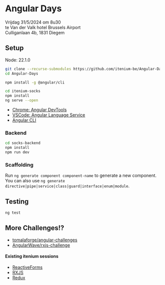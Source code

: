 Angular Days
============

Vrijdag 31/5/2024 om 8u30  
te Van der Valk hotel Brussels Airport  
Culliganlaan 4b, 1831 Diegem


## Setup

Node: 22.1.0

```sh
git clone --recurse-submodules https://github.com/itenium-be/Angular-Days
cd Angular-Days

npm install -g @angular/cli

cd itenium-socks
npm install
ng serve --open
```

- [Chrome: Angular DevTools](https://chrome.google.com/webstore/detail/angular-developer-tools/ienfalfjdbdpebioblfackkekamfmbnh)
- [VSCode: Angular Language Service](https://marketplace.visualstudio.com/items?itemName=Angular.ng-template)
- [Angular CLI](https://github.com/angular/angular-cli)


### Backend

```sh
cd socks-backend
npm install
npm run dev
```


### Scaffolding

Run `ng generate component component-name` to generate a new component. You can also use `ng generate directive|pipe|service|class|guard|interface|enum|module`.


## Testing

```sh
ng test
```


## More Challenges!?

- [tomalaforge/angular-challenges](https://github.com/tomalaforge/angular-challenges)
- [AngularWave/rxjs-challenge](https://github.com/AngularWave/rxjs-challenge)



#### Existing itenium sessions

- [ReactiveForms](https://github.com/itenium-be/angular-reactive-forms)
- [RXJS](https://github.com/itenium-be/RXJS)
- [Redux](https://github.com/itenium-be/Redux)
